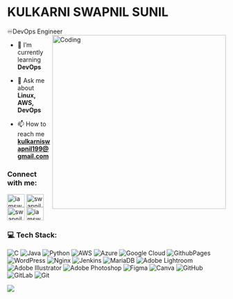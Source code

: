 <h1 align="left">KULKARNI SWAPNIL SUNIL </h1> ♾️DevOps Engineer 

<img align="right" alt="Coding" width="400" src="https://www.h-x.technology/wp-content/uploads/2021/02/Devops-Infogr.gif">


- 🌱 I’m currently learning **DevOps**

- 💬 Ask me about **Linux, AWS, DevOps**

- 📫 How to reach me **kulkarniswapnil199@gmail.com**

<h3 align="left">Connect with me:</h3>
<p align="left">
<a href="https://twitter.com/iamswapnil89" target="blank"><img align="center" src="https://raw.githubusercontent.com/rahuldkjain/github-profile-readme-generator/master/src/images/icons/Social/twitter.svg" alt="iamswapnil89" height="30" width="40" /></a>
<a href="https://linkedin.com/in/swapnil kulkarni" target="blank"><img align="center" src="https://raw.githubusercontent.com/rahuldkjain/github-profile-readme-generator/master/src/images/icons/Social/linked-in-alt.svg" alt="swapnil kulkarni" height="30" width="40" /></a>
<a href="https://fb.com/swapnil sunil kulkarni" target="blank"><img align="center" src="https://raw.githubusercontent.com/rahuldkjain/github-profile-readme-generator/master/src/images/icons/Social/facebook.svg" alt="swapnil sunil kulkarni" height="30" width="40" /></a>
<a href="https://instagram.com/iamswapnil89" target="blank"><img align="center" src="https://raw.githubusercontent.com/rahuldkjain/github-profile-readme-generator/master/src/images/icons/Social/instagram.svg" alt="iamswapnil89" height="30" width="40" /></a>
</p>

<h3 align="left">💻 Tech Stack:</h3>

![C](https://img.shields.io/badge/c-%2300599C.svg?style=plastic&logo=c&logoColor=white)
![Java](https://img.shields.io/badge/java-%23ED8B00.svg?style=plastic&logo=openjdk&logoColor=white)
![Python](https://img.shields.io/badge/python-3670A0?style=plastic&logo=python&logoColor=ffdd54)
![AWS](https://img.shields.io/badge/AWS-%23FF9900.svg?style=plastic&logo=amazon-aws&logoColor=white)
![Azure](https://img.shields.io/badge/azure-%230072C6.svg?style=plastic&logo=microsoftazure&logoColor=white)
![Google Cloud](https://img.shields.io/badge/GoogleCloud-%234285F4.svg?style=plastic&logo=google-cloud&logoColor=white)
![GithubPages](https://img.shields.io/badge/github%20pages-121013?style=plastic&logo=github&logoColor=white)
![WordPress](https://img.shields.io/badge/WordPress-%23117AC9.svg?style=plastic&logo=WordPress&logoColor=white)
![Nginx](https://img.shields.io/badge/nginx-%23009639.svg?style=plastic&logo=nginx&logoColor=white)
![Jenkins](https://img.shields.io/badge/jenkins-%232C5263.svg?style=plastic&logo=jenkins&logoColor=white)
![MariaDB](https://img.shields.io/badge/MariaDB-003545?style=plastic&logo=mariadb&logoColor=white)
![Adobe Lightroom](https://img.shields.io/badge/Adobe%20Lightroom-31A8FF.svg?style=plastic&logo=Adobe%20Lightroom&logoColor=white)
![Adobe Illustrator](https://img.shields.io/badge/adobe%20illustrator-%23FF9A00.svg?style=plastic&logo=adobe%20illustrator&logoColor=white)
![Adobe Photoshop](https://img.shields.io/badge/adobe%20photoshop-%2331A8FF.svg?style=plastic&logo=adobe%20photoshop&logoColor=white)
![Figma](https://img.shields.io/badge/figma-%23F24E1E.svg?style=plastic&logo=figma&logoColor=white)
![Canva](https://img.shields.io/badge/Canva-%2300C4CC.svg?style=plastic&logo=Canva&logoColor=white)
![GitHub](https://img.shields.io/badge/github-%23121011.svg?style=plastic&logo=github&logoColor=white)
![GitLab](https://img.shields.io/badge/gitlab-%23181717.svg?style=plastic&logo=gitlab&logoColor=white)
![Git](https://img.shields.io/badge/git-%23F05033.svg?style=plastic&logo=git&logoColor=white)


![](https://38.media.tumblr.com/26f0c8d67ffcb990ddc7d7fc92c0bcbc/tumblr_ndrjhlk5X31s90n2jo1_500.gif)
